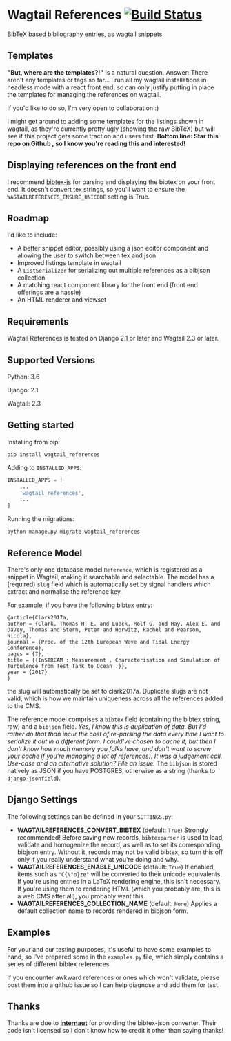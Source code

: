 # Wagtail References [![Build Status](https://travis-ci.com/thclark/wagtail_references.svg?branch=master)](https://travis-ci.com/thclark/wagtail_references)

BibTeX based bibliography entries, as wagtail snippets


## Templates

**"But, where are the templates?!"** is a natural question. Answer: There aren't any templates or tags so far...
I run all my wagtail installations in headless mode with a react front end, so can only justify putting in place the
templates for managing the references on wagtail.

If you'd like to do so, I'm very open to collaboration :)

I might get around to adding some templates for the listings shown in wagtail, as they're currently pretty ugly (showing
 the raw BibTeX) but will see if this project gets some traction and users first. **Bottom line: Star this repo on Github
 , so I know you're reading this and interested!** 


## Displaying references on the front end

I recommend [bibtex-js](https://github.com/digitalheir/bibtex-js) for parsing and displaying the bibtex on your front end. 
It doesn't convert tex strings, so you'll want to ensure the `WAGTAILREFERENCES_ENSURE_UNICODE` setting is True.  


## Roadmap

I'd like to include:
- A better snippet editor, possibly using a json editor component and allowing the user to switch between tex and json
- Improved listings template in wagtail
- A `ListSerializer` for serializing out multiple references as a bibjson collection
- A matching react component library for the front end (front end offerings are a hassle)
- An HTML renderer and viewset 


## Requirements

Wagtail References is tested on Django 2.1 or later and Wagtail 2.3 or later.


## Supported Versions

Python: 3.6

Django: 2.1

Wagtail: 2.3


## Getting started

Installing from pip:

```
pip install wagtail_references
```

Adding to `INSTALLED_APPS`:

```python
INSTALLED_APPS = [
    ...
    'wagtail_references',
    ...
]
```

Running the migrations:

```
python manage.py migrate wagtail_references
```


## Reference Model

There's only one database model ``Reference``, which is registered as a snippet in Wagtail, making it searchable and
selectable. The model has a (required) ``slug`` field which is automatically set by signal handlers which extract and normalise the reference key.

For example, if you have the following bibtex entry:
```
@article{Clark2017a,
author = {Clark, Thomas H. E. and Lueck, Rolf G. and Hay, Alex E. and Davey, Thomas and Stern, Peter and Horwitz, Rachel and Pearson, Nicola},
journal = {Proc. of the 12th European Wave and Tidal Energy Conference},
pages = {7},
title = {{InSTREAM : Measurement , Characterisation and Simulation of Turbulence from Test Tank to Ocean .}},
year = {2017}
}
``` 
the slug will automatically be set to clark2017a. Duplicate slugs are not valid, which is how we maintain uniqueness
across all the references added to the CMS.

The reference model comprises a `bibtex` field (containing the bibtex string, raw) and a `bibjson` field. 
*Yes, I know this is duplication of data. But I'd rather do that than incur the cost of re-parsing the data every time I
want to serialize it out in a different form. I could've chosen to cache it, but then I don't know how much memory you 
folks have, and don't want to screw your cache if you're managing a lot of references). It was a judgement call. 
Use-case and an alternative solution? File an issue.*
The `bibjson` is stored natively as JSON if you have POSTGRES, otherwise as a string (thanks to [`django-jsonfield`](https://github.com/adamchainz/django-jsonfield)).


## Django Settings

The following settings can be defined in your `SETTINGS.py`:

- **WAGTAILREFERENCES_CONVERT_BIBTEX** (default: `True`) Strongly recommended! Before saving new records, `bibtexparser`
is used to load, validate and homogenize the record, as well as to set its corresponding bibjson entry. Without it,
records may not be valid bibtex, so turn this off only if you really understand what you're doing and why.
- **WAGTAILREFERENCES_ENABLE_UNICODE** (default: `True`) If enabled, items such as `"C{\"o}ze"` will be converted to
their unicode equivalents. If you're using entries in a LaTeX rendering engine, this isn't necessary. If you're
using them to rendering HTML (which you probably are, this is a web CMS after all), you probably want this.
- **WAGTAILREFERENCES_COLLECTION_NAME** (default: `None`) Applies a default collection name to records rendered in bibjson form. 


## Examples

For your and our testing purposes, it's useful to have some examples to hand, so I've prepared some in the ``examples.py`` file, which simply contains a series of different bibtex references.

If you encounter awkward references or ones which won't validate, please post them into a github issue so I can help diagnose and add them for test.


## Thanks

Thanks are due to [**internaut**](https://github.com/internaut/bibtex2bibjson) for providing the bibtex-json converter. Their code isn't licensed so I don't know how to credit it other than saying thanks! 
